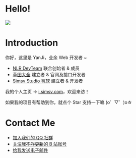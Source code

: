 # Hello!
<picture><img src="https://github.com/YanJi314/YanJi314/assets/63778412/f35d01f7-7768-4385-a24d-462c1c6f46f7"></picture>

# Introduction

你好，这里是 YanJi，业余 Web 开发者 ~

- [NLR DevTeam](https://www.nlrdev.top) 联合创始者 & 成员
- [草图大全](https://grass.nlrdev.top) 建立者 & 官网及接口开发者
- [Simsv Studio 氢软](https://simsoft.top) 建立者 & 开发者

我的个人主页 → [i.simsv.com](https://i.simsv.com)，欢迎来访！

如果我的项目有帮助到你，就点个 Star 支持一下嘛 (o゜▽゜)o☆

# Contact Me

- [加入我们的 QQ 社群](https://join.nlrdev.top)
- [关注我~~不咋更新~~的 B 站账号](https://join.nlrdev.top)
- [给我发送电子邮件](mailto:ysh@simsoft.top)
